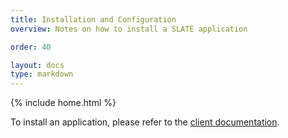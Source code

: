 ```yaml
---
title: Installation and Configuration
overview: Notes on how to install a SLATE application

order: 40

layout: docs
type: markdown
---
```

{% include home.html %}

To install an application, please refer to the [client documentation](http://slateci.io/docs/quickstart/slate-client.md).
